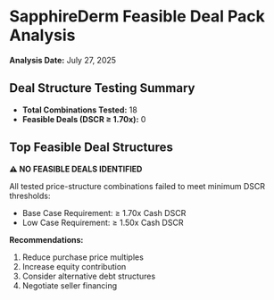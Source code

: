 # SapphireDerm Feasible Deal Pack Analysis

**Analysis Date:** July 27, 2025

## Deal Structure Testing Summary
- **Total Combinations Tested:** 18
- **Feasible Deals (DSCR ≥ 1.70x):** 0

## Top Feasible Deal Structures

**⚠️ NO FEASIBLE DEALS IDENTIFIED**

All tested price-structure combinations failed to meet minimum DSCR thresholds:
- Base Case Requirement: ≥ 1.70x Cash DSCR
- Low Case Requirement: ≥ 1.50x Cash DSCR

**Recommendations:**
1. Reduce purchase price multiples
2. Increase equity contribution
3. Consider alternative debt structures
4. Negotiate seller financing

